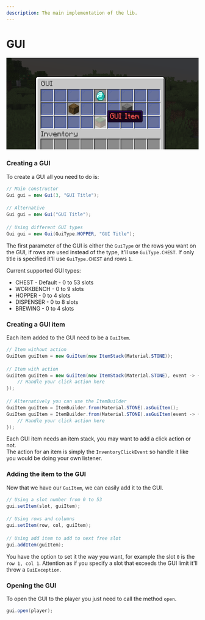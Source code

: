 ```yaml
---
description: The main implementation of the lib.
---
```


# GUI

![](../../.gitbook/assets/screenshot_8.png)

### Creating a GUI

To create a GUI all you need to do is:

```java
// Main constructor
Gui gui = new Gui(3, "GUI Title");

// Alternative
Gui gui = new Gui("GUI Title");

// Using different GUI types
Gui gui = new Gui(GuiType.HOPPER, "GUI Title");
```

The first parameter of the GUI is either the `GuiType` or the rows you want on the GUI, if rows are used instead of the type, it'll use `GuiType.CHEST`. If only title is specified it'll use `GuiType.CHEST` and rows `1`.

Current supported GUI types:

* CHEST - Default - 0 to 53 slots
* WORKBENCH - 0 to 9 slots
* HOPPER - 0 to 4 slots
* DISPENSER - 0 to 8 slots
* BREWING - 0 to 4 slots

### Creating a GUI item

Each item added to the GUI need to be a `GuiItem`.

```java
// Item without action
GuiItem guiItem = new GuiItem(new ItemStack(Material.STONE));

// Item with action
GuiItem guiItem = new GuiItem(new ItemStack(Material.STONE), event -> {
    // Handle your click action here
});

// Alternatively you can use the ItemBuilder
GuiItem guiItem = ItemBuilder.from(Material.STONE).asGuiItem();
GuiItem guiItem = ItemBuilder.from(Material.STONE).asGuiItem(event -> {
    // Handle your click action here
});
```

Each GUI item needs an item stack, you may want to add a click action or not.  
The action for an item is simply the `InventoryClickEvent` so handle it like you would be doing your own listener.

### Adding the item to the GUI

Now that we have our `GuiItem`, we can easily add it to the GUI.

```java
// Using a slot number from 0 to 53
gui.setItem(slot, guiItem);

// Using rows and columns
gui.setItem(row, col, guiItem);

// Using add item to add to next free slot
gui.addItem(guiItem);
```

You have the option to set it the way you want, for example the slot `0` is the `row 1, col 1`. Attention as if you specify a slot that exceeds the GUI limit it'll throw a `GuiException`.

### Opening the GUI

To open the GUI to the player you just need to call the method `open`.

```java
gui.open(player);
```

